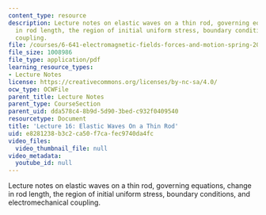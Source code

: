 ```yaml
---
content_type: resource
description: Lecture notes on elastic waves on a thin rod, governing equations, change
  in rod length, the region of initial uniform stress, boundary conditions, and electromechanical
  coupling.
file: /courses/6-641-electromagnetic-fields-forces-and-motion-spring-2009/e8281238b3c2ca50f7cafec9740da4fc_MIT6_641s09_lec16.pdf
file_size: 1008986
file_type: application/pdf
learning_resource_types:
- Lecture Notes
license: https://creativecommons.org/licenses/by-nc-sa/4.0/
ocw_type: OCWFile
parent_title: Lecture Notes
parent_type: CourseSection
parent_uid: dda578c4-8b9d-5d90-3bed-c932f0409540
resourcetype: Document
title: 'Lecture 16: Elastic Waves On a Thin Rod'
uid: e8281238-b3c2-ca50-f7ca-fec9740da4fc
video_files:
  video_thumbnail_file: null
video_metadata:
  youtube_id: null
---
```

Lecture notes on elastic waves on a thin rod, governing equations, change in rod length, the region of initial uniform stress, boundary conditions, and electromechanical coupling.